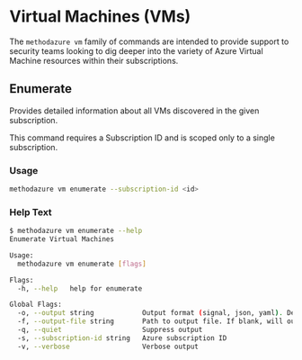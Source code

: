 # Virtual Machines (VMs)

The `methodazure vm` family of commands are intended to provide support to security teams looking to dig deeper into the variety of Azure Virtual Machine resources within their subscriptions.

## Enumerate

Provides detailed information about all VMs discovered in the given subscription.

This command requires a Subscription ID and is scoped only to a single subscription.

### Usage

```bash
methodazure vm enumerate --subscription-id <id>
```

### Help Text

```bash
$ methodazure vm enumerate --help
Enumerate Virtual Machines

Usage:
  methodazure vm enumerate [flags]

Flags:
  -h, --help   help for enumerate

Global Flags:
  -o, --output string            Output format (signal, json, yaml). Default value is signal (default "signal")
  -f, --output-file string       Path to output file. If blank, will output to STDOUT
  -q, --quiet                    Suppress output
  -s, --subscription-id string   Azure subscription ID
  -v, --verbose                  Verbose output
```
